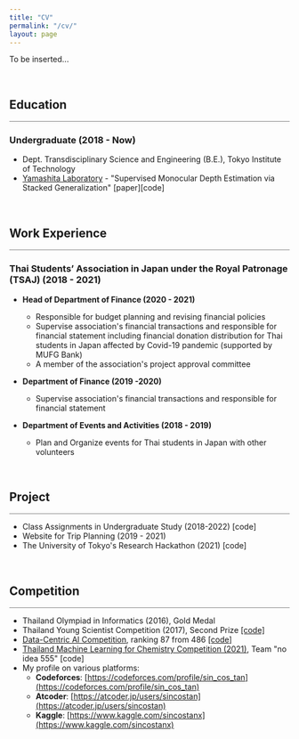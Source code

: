 ```yaml
---
title: "CV"
permalink: "/cv/"
layout: page
---
```


To be inserted...

&nbsp;
## Education
<hr style="height: 1px; margin:0; background-color: #848484">

### Undergraduate (2018 - Now)
 - Dept. Transdisciplinary Science and Engineering (B.E.), Tokyo Institute of Technology
 - [Yamashita Laboratory](http://www.ide.titech.ac.jp/~yylab/) - "Supervised Monocular Depth Estimation via Stacked Generalization" [paper][code]

&nbsp;
## Work Experience
<hr style="height: 1px; margin:0; background-color: #848484">

### Thai Students’ Association in Japan under the Royal Patronage (TSAJ) (2018 - 2021)
 - **Head of Department of Finance (2020 - 2021)**
    - Responsible for budget planning and revising financial policies
    - Supervise association's financial transactions and responsible for financial statement including financial donation distribution for Thai students in Japan affected by Covid-19 pandemic (supported by MUFG Bank)
    - A member of the association's project approval committee

 - **Department of Finance (2019 -2020)**
    - Supervise association's financial transactions and responsible for financial statement

- **Department of Events and Activities (2018 - 2019)**
    - Plan and Organize events for Thai students in Japan with other volunteers

&nbsp;
## Project
<hr style="height: 1px; margin:0; background-color: #848484">

- Class Assignments in Undergraduate Study (2018-2022) [code]
- Website for Trip Planning (2019 - 2021)
- The University of Tokyo's Research Hackathon (2021) [code]

&nbsp;
## Competition
<hr style="height: 1px; margin:0; background-color: #848484">

- Thailand Olympiad in Informatics (2016), Gold Medal
- Thailand Young Scientist Competition (2017), Second Prize [[code]](https://github.com/sincostanx/EmergencyDistribute-GA)
- [Data-Centric AI Competition](https://https-deeplearning-ai.github.io/data-centric-comp), ranking 87 from 486 [[code]](https://github.com/sincostanx/data-centric-comp)
- [Thailand Machine Learning for Chemistry Competition (2021)](https://tmlcc.cseathai.org/), Team "no idea 555" [code]
- My profile on various platforms:
    - **Codeforces**: [https://codeforces.com/profile/sin_cos_tan](https://codeforces.com/profile/sin_cos_tan)
    - **Atcoder**: [https://atcoder.jp/users/sincostan](https://atcoder.jp/users/sincostan)
    - **Kaggle**: [https://www.kaggle.com/sincostanx](https://www.kaggle.com/sincostanx)
